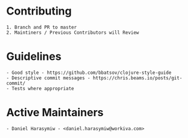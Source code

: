 # Contributing

    1. Branch and PR to master
    2. Maintiners / Previous Contributors will Review

# Guidelines

    - Good style - https://github.com/bbatsov/clojure-style-guide
    - Descriptive commit messages - https://chris.beams.io/posts/git-commit/
    - Tests where appropriate

# Active Maintainers

    - Daniel Harasymiw - <daniel.harasymiw@workiva.com>


